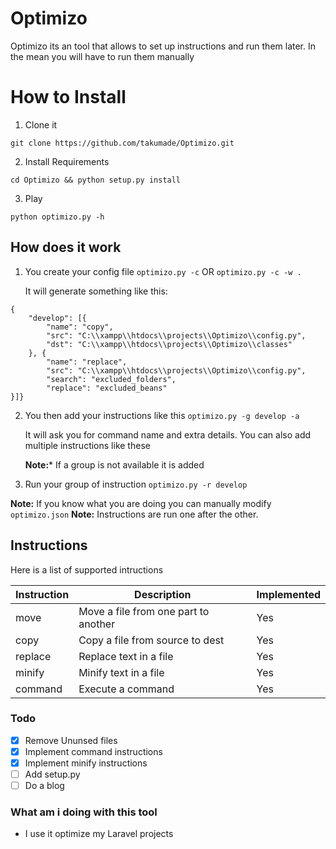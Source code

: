# Optimizo
Optimizo its an tool that allows to set up instructions and run them later. In the mean you will have to run them manually


# How to Install
1. Clone it 

`git clone https://github.com/takumade/Optimizo.git`

2. Install Requirements

`cd Optimizo && python setup.py install`

3. Play

`python optimizo.py -h`



## How does it work

1. You create your config file
      `optimizo.py -c`   OR  `optimizo.py -c -w .`

    It will generate something like this:
    
```
{
    "develop": [{
        "name": "copy",
        "src": "C:\\xampp\\htdocs\\projects\\Optimizo\\config.py",
        "dst": "C:\\xampp\\htdocs\\projects\\Optimizo\\classes"
    }, {
        "name": "replace",
        "src": "C:\\xampp\\htdocs\\projects\\Optimizo\\config.py",
        "search": "excluded_folders",
        "replace": "excluded_beans"
}]}
```

2. You then add your instructions like this
     `optimizo.py -g develop -a`

     It will ask you for command name and extra details.
     You can also add multiple instructions like these

     **Note:*** If a group is not available it is added

3. Run your group of instruction
    `optimizo.py -r develop`
    
**Note:** If you know what you are doing you can manually modify `optimizo.json`
**Note:** Instructions are run one after the other.

## Instructions

Here is a list of supported intructions


| Instruction | Description | Implemented|
| ----------- | ----------- |------------|
| move | Move a file from one part to another | Yes
| copy | Copy a file from source to dest | Yes
| replace | Replace text in a file | Yes
| minify | Minify text in a file | Yes
| command | Execute a command | Yes


### Todo

- [x] Remove Ununsed files
- [x] Implement command instructions
- [x] Implement minify instructions
- [ ] Add setup.py
- [ ] Do a blog
            
### What am i doing with this tool
- I use it optimize my Laravel projects

